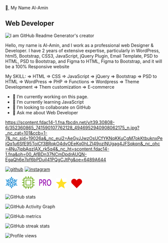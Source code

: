  👋, My Name Al-Amin
## Web Developer

![I am GitHub Readme Generator's creator](https://scontent.fdac14-1.fna.fbcdn.net/v/t39.30808-6/347596570_627053795960419_5299025454359644138_n.jpg?_nc_cat=105&ccb=1-7&_nc_sid=730e14&_nc_eui2=AeH8U5sQCFYwVkl8yrUtJ0AA9llbqjfvfyT2WVuqN-9_JLZJg-FdwNuOHf_V_sx8f8m9xU5a5rJrJZm0qnjiFYLj&_nc_ohc=jOBS0RvuB48AX97YrUX&_nc_ht=scontent.fdac14-1.fna&oh=00_AfAX91FlVtT2xIqioWlPB9gTssCcL-Cb6F7kJynXVksIow&oe=646A75E0)



Hello, my name is Al-Amin, and I work as a professional web Designer & Developer. I have 2 years of extensive expertise, particularly in WordPress, html5, Bootstrap, CSS3, JavaScript, jQuery Plugin, Email Template, PSD to HTML, PSD to Bootstrap, and Figma to HTML, Figma to Bootstrap, and it will be a 100% Responsive website

My SKILL:
=> HTML
=> CSS
=> JavaScript
=> jQuery
=> Bootstrap
=> PSD to HTML
=> WordPress 
=> PHP
=> Functions
=> Wordpress
=> Theme Development 
=> Them customization
=> E-commerce

- 🔭 I’m currently working on this page. 
- 🌱 I’m currently learning JavaScript  
- 👯 I’m looking to collaborate on GitHub  
- 💬 Ask me about Web Developer  

https://scontent.fdac14-1.fna.fbcdn.net/v/t39.30808-6/352360865_741590107762128_4946952940908062175_n.jpg?_nc_cat=101&ccb=1-7&_nc_sid=19026a&_nc_eui2=AeGyJJwzOsUCfYKNqKKuCgM7okKtbuknxPeiQq1u6SfE95ToiCf3BRqkO4dvOEeKq0hLZI49ozINUgag4JFSqkqn&_nc_ohc=4Nu7ipbAqzIAX_rk5q4&_nc_ht=scontent.fdac14-1.fna&oh=00_AfBDn37NCmDpdrAUQN-EgaQh6e7pf6bPDujI41PQgCJtPg&oe=6489A644

[<img src='https://cdn.jsdelivr.net/npm/simple-icons@3.0.1/icons/github.svg' alt='github' height='40'>](https://github.com/marshalalamin)  [<img src='https://cdn.jsdelivr.net/npm/simple-icons@3.0.1/icons/instagram.svg' alt='instagram' height='40'>](https://www.instagram.com/wdalamin055/)  

<a href='https://archiveprogram.github.com/'><img src='https://raw.githubusercontent.com/acervenky/animated-github-badges/master/assets/acbadge.gif' width='40' height='40'></a> <a href='https://docs.github.com/en/developers'><img src='https://raw.githubusercontent.com/acervenky/animated-github-badges/master/assets/devbadge.gif' width='40' height='40'></a> <a href='https://github.com/pricing'><img src='https://raw.githubusercontent.com/acervenky/animated-github-badges/master/assets/pro.gif' width='40' height='40'></a> <a href='https://stars.github.com/'><img src='https://raw.githubusercontent.com/acervenky/animated-github-badges/master/assets/starbadge.gif' width='35' height='35'></a> <a href='https://docs.github.com/en/github/supporting-the-open-source-community-with-github-sponsors'><img src='https://raw.githubusercontent.com/acervenky/animated-github-badges/master/assets/sponsorbadge.gif' width='35' height='35'></a> 

![GitHub stats](https://github-readme-stats.vercel.app/api?username=marshalalamin&show_icons=true)  

![GitHub Activity Graph](https://activity-graph.herokuapp.com/graph?username=marshalalamin)  

![GitHub metrics](https://metrics.lecoq.io/marshalalamin)  

![GitHub streak stats](https://streak-stats.demolab.com/?user=marshalalamin)  

![Profile views](https://gpvc.arturio.dev/marshalalamin)  
